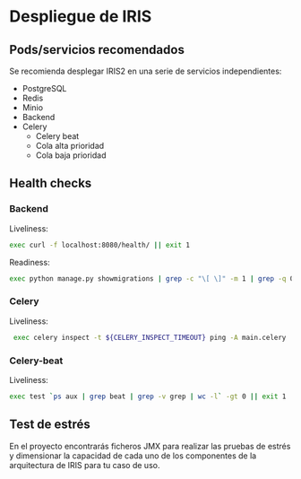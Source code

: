 # Despliegue de IRIS

## Pods/servicios recomendados

Se recomienda desplegar IRIS2 en una serie de servicios independientes:

- PostgreSQL
- Redis
- Minio
- Backend
- Celery
  - Celery beat
  - Cola alta prioridad
  - Cola baja prioridad

## Health checks

### Backend

Liveliness:
```bash
exec curl -f localhost:8080/health/ || exit 1
```

Readiness:
```bash
exec python manage.py showmigrations | grep -c "\[ \]" -m 1 | grep -q 0 || exit 1
```

### Celery

Liveliness:
```bash
 exec celery inspect -t ${CELERY_INSPECT_TIMEOUT} ping -A main.celery || exit 1
```

### Celery-beat

Liveliness:
```bash
exec test `ps aux | grep beat | grep -v grep | wc -l` -gt 0 || exit 1
```

## Test de estrés

En el proyecto encontrarás ficheros JMX para realizar las pruebas de estrés y dimensionar la capacidad de cada uno
de los componentes de la arquitectura de IRIS para tu caso de uso.
